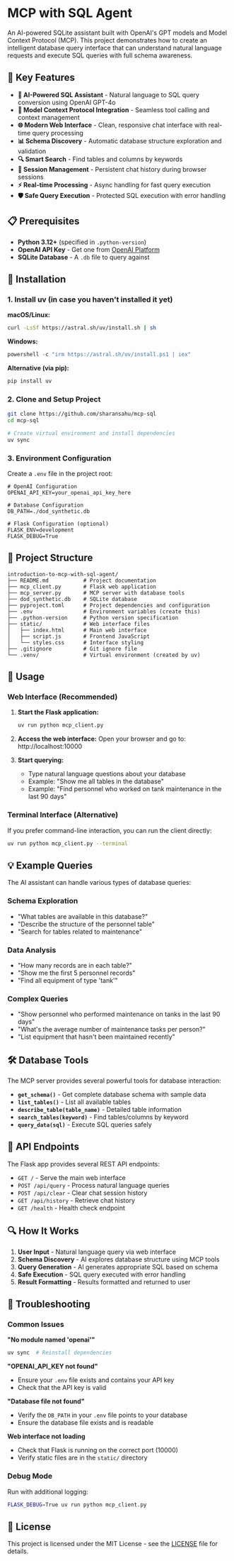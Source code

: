 # MCP with SQL Agent

An AI-powered SQLite assistant built with OpenAI's GPT models and Model Context Protocol (MCP). This project demonstrates how to create an intelligent database query interface that can understand natural language requests and execute SQL queries with full schema awareness.

## 🌟 Key Features

- **🤖 AI-Powered SQL Assistant** - Natural language to SQL query conversion using OpenAI GPT-4o
- **🔧 Model Context Protocol Integration** - Seamless tool calling and context management
- **🌐 Modern Web Interface** - Clean, responsive chat interface with real-time query processing
- **📊 Schema Discovery** - Automatic database structure exploration and validation
- **🔍 Smart Search** - Find tables and columns by keywords
- **💾 Session Management** - Persistent chat history during browser sessions
- **⚡ Real-time Processing** - Async handling for fast query execution
- **🛡️ Safe Query Execution** - Protected SQL execution with error handling

## 📋 Prerequisites

- **Python 3.12+** (specified in `.python-version`)
- **OpenAI API Key** - Get one from [OpenAI Platform](https://platform.openai.com/api-keys)
- **SQLite Database** - A `.db` file to query against

## 🚀 Installation

### 1. Install uv (in case you haven't installed it yet)

**macOS/Linux:**
```bash
curl -LsSf https://astral.sh/uv/install.sh | sh
```

**Windows:**
```powershell
powershell -c "irm https://astral.sh/uv/install.ps1 | iex"
```

**Alternative (via pip):**
```bash
pip install uv
```

### 2. Clone and Setup Project

```bash
git clone https://github.com/sharansahu/mcp-sql
cd mcp-sql

# Create virtual environment and install dependencies
uv sync
```

### 3. Environment Configuration

Create a `.env` file in the project root:

```env
# OpenAI Configuration
OPENAI_API_KEY=your_openai_api_key_here

# Database Configuration
DB_PATH=./dod_synthetic.db

# Flask Configuration (optional)
FLASK_ENV=development
FLASK_DEBUG=True
```

## 📁 Project Structure

```
introduction-to-mcp-with-sql-agent/
├── README.md           # Project documentation
├── mcp_client.py       # Flask web application
├── mcp_server.py       # MCP server with database tools
├── dod_synthetic.db    # SQLite database
├── pyproject.toml      # Project dependencies and configuration
├── .env                # Environment variables (create this)
├── .python-version     # Python version specification
├── static/             # Web interface files
│   ├── index.html      # Main web interface
│   ├── script.js       # Frontend JavaScript
│   └── styles.css      # Interface styling
├── .gitignore          # Git ignore file
└── .venv/              # Virtual environment (created by uv)
```

## 🎯 Usage

### Web Interface (Recommended)

1. **Start the Flask application:**
   ```bash
   uv run python mcp_client.py
   ```

2. **Access the web interface:**
   Open your browser and go to: http://localhost:10000

3. **Start querying:**
   - Type natural language questions about your database
   - Example: "Show me all tables in the database"
   - Example: "Find personnel who worked on tank maintenance in the last 90 days"

### Terminal Interface (Alternative)

If you prefer command-line interaction, you can run the client directly:
```bash
uv run python mcp_client.py --terminal
```

## 💡 Example Queries

The AI assistant can handle various types of database queries:

### Schema Exploration
- "What tables are available in this database?"
- "Describe the structure of the personnel table"
- "Search for tables related to maintenance"

### Data Analysis
- "How many records are in each table?"
- "Show me the first 5 personnel records"
- "Find all equipment of type 'tank'"

### Complex Queries
- "Show personnel who performed maintenance on tanks in the last 90 days"
- "What's the average number of maintenance tasks per person?"
- "List equipment that hasn't been maintained recently"

## 🛠️ Database Tools

The MCP server provides several powerful tools for database interaction:

- **`get_schema()`** - Get complete database schema with sample data
- **`list_tables()`** - List all available tables
- **`describe_table(table_name)`** - Detailed table information
- **`search_tables(keyword)`** - Find tables/columns by keyword
- **`query_data(sql)`** - Execute SQL queries safely

## 📡 API Endpoints

The Flask app provides several REST API endpoints:

- `GET /` - Serve the main web interface
- `POST /api/query` - Process natural language queries
- `POST /api/clear` - Clear chat session history
- `GET /api/history` - Retrieve chat history
- `GET /health` - Health check endpoint

## 🔍 How It Works

1. **User Input** - Natural language query via web interface
2. **Schema Discovery** - AI explores database structure using MCP tools
3. **Query Generation** - AI generates appropriate SQL based on schema
4. **Safe Execution** - SQL query executed with error handling
5. **Result Formatting** - Results formatted and returned to user

## 🚨 Troubleshooting

### Common Issues

**"No module named 'openai'"**
```bash
uv sync  # Reinstall dependencies
```

**"OPENAI_API_KEY not found"**
- Ensure your `.env` file exists and contains your API key
- Check that the API key is valid

**"Database file not found"**
- Verify the `DB_PATH` in your `.env` file points to your database
- Ensure the database file exists and is readable

**Web interface not loading**
- Check that Flask is running on the correct port (10000)
- Verify static files are in the `static/` directory

### Debug Mode

Run with additional logging:
```bash
FLASK_DEBUG=True uv run python mcp_client.py
```

## 📄 License

This project is licensed under the MIT License - see the [LICENSE](./LICENSE) file for details.

